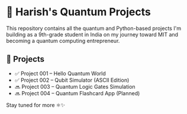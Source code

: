 # 🧠 Harish's Quantum Projects

This repository contains all the quantum and Python-based projects I'm building as a 9th-grade student in India on my journey toward MIT and becoming a quantum computing entrepreneur.

## 🚀 Projects

- ✅ Project 001 – Hello Quantum World
- ✅ Project 002 – Qubit Simulator (ASCII Edition)
- 🔜 Project 003 – Quantum Logic Gates Simulation
- 🔜 Project 004 – Quantum Flashcard App (Planned)

Stay tuned for more ⚛️✨
